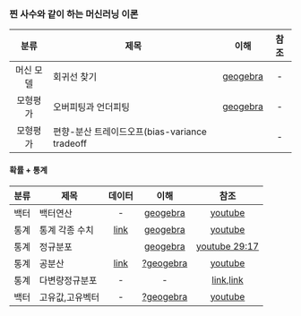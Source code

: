### 찐 사수와 같이 하는 머신러닝 이론 
| 분류 | 제목 | 이해 | 참조 |
| :---: | --- | :---: | :---: |
|머신 모델|회귀선 찾기|[geogebra](https://www.geogebra.org/classic/x3mvrwan)|-|
|모형평가|오버피팅과 언더피팅|[geogebra](https://www.geogebra.org/classic/x3mvrwan)|-|
|모형평가|편향-분산 트레이드오프(bias-variance tradeoff||-|

#### 확률 + 통계
| 분류 | 제목 | 데이터 | 이해 | 참조 |
| :---: | --- | :---: | :---: | :---: |
|백터|백터연산|-|[geogebra](https://www.geogebra.org/classic/bweyhzbf)|[youtube](https://youtu.be/R-XHrNq9Ff4)|
|통계|통계 각종 수치|[link](https://docs.google.com/spreadsheets/d/10TfbZuxD1Xn4hhDS8zpCkFw7i9V-3jQ5Qxk_NJ8PSKs/edit#gid=0)|[geogebra](https://www.geogebra.org/classic/snrdcwmz)|[youtube](https://youtu.be/m1b6-WY6A2A)|
|통계|정규분포||[geogebra](https://www.geogebra.org/classic/xkmassdx)|[youtube 29:17](https://youtu.be/Xj5ylagamb8)|
|통계|공분산|[link](https://docs.google.com/spreadsheets/d/10TfbZuxD1Xn4hhDS8zpCkFw7i9V-3jQ5Qxk_NJ8PSKs/edit#gid=239546892)|[?geogebra](https://www.geogebra.org/classic/d7rqhg7u)|[youtube](https://youtu.be/YEdscCNsinU)|
|통계|다변량정규분포|-|-|[link](https://namyoungkim.github.io/probability/statistics/2017/09/11/probability_2/),[link](https://dhpark1212.tistory.com/entry/%EB%8B%A4%EB%B3%80%EB%9F%89-%EA%B0%80%EC%9A%B0%EC%8B%9C%EC%95%88-%EB%B6%84%ED%8F%ACMultivariate-Gaussian-Distribution)|
|백터|고유값,고유벡터|-|[?geogebra](https://www.geogebra.org/classic/v2ysejp4)|[youtube](https://youtu.be/YEdscCNsinU)|
